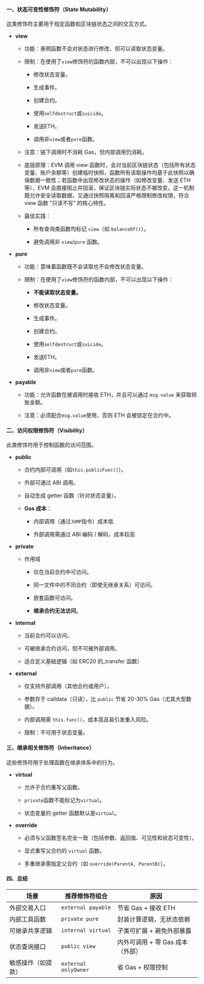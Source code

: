 #### 一、状态可变性修饰符（State Mutability）

这类修饰符主要用于规定函数和区块链状态之间的交互方式。

- **view**

    - 功能：表明函数不会对状态进行修改，但可以读取状态变量。

    - 限制：在使用了`view`修饰符的函数内部，不可以出现以下操作：

        - 修改状态变量。

        - 生成事件。

        - 创建合约。

        - 使用`selfdestruct`或`suicide`。

        - 发送ETH。

        - 调用非`view`或者`pure`函数。

    - 注意​：链下调用时不消耗 Gas，但内部调用仍消耗。

    - 底层原理：EVM 调用 view 函数时，会对当前区块链状态（包括所有状态变量、账户余额等）创建临时快照，函数所有读取操作均基于此快照以确保数据一致性；若函数中出现修改状态的操作（如修改变量、发送 ETH 等），EVM 会直接阻止并回滚，保证区块链实际状态不被改变。这一机制既允许安全读取数据，又通过快照隔离和回滚严格限制修改权限，符合 view 函数 “只读不写” 的核心特性。

    - 最佳实践​：

        - 所有查询类函数均标记 `view`（如 `balanceOf()`）。

        - 避免调用非 `view`/`pure` 函数。

- **pure**

    - 功能：意味着函数既不会读取也不会修改状态变量。

    - 限制：在使用了`view`修饰符的函数内部，不可以出现以下操作：

        - **不能读取状态变量。**

        - 修改状态变量。

        - 生成事件。

        - 创建合约。

        - 使用`selfdestruct`或`suicide`。

        - 发送ETH。

        - 调用非`view`或者`pure`函数。

- **payable**

    - 功能：允许函数在被调用时接收 ETH，并且可以通过 `msg.value` 来获取转账金额。

    - 注意：必须配合`msg.value`使用，否则 ETH 会被锁定在合约中。

#### 二、访问权限修饰符（Visibility）

此类修饰符用于控制函数的访问范围。

- **public**

    - 合约内部可调用（如`this.publicFunc()`）。

    - 外部可通过 ABI 调用。

    - 自动生成 getter 函数（针对状态变量）。

    - **Gas 成本**：

        - 内部调用（通过`JUMP`指令）成本低

        - 外部调用需通过 ABI 编码 / 解码，成本较高

- **private**

    - 作用域

        - 仅在当前合约中可访问。

        - 同一文件中的不同合约（即使无继承关系）可访问。

        - 嵌套函数可访问。

        - **继承合约无法访问**。

- **internal**

    - 当前合约可以访问。

    - 可被继承合约访问，但不可被外部调用。

    - 适合定义基础逻辑（如 ERC20 的_transfer 函数）

- **external**

    - 仅支持外部调用（其他合约或用户）。

    - 参数存于 calldata（只读），比 `public` 节省 20-30% Gas（尤其大型数据）。

    - 内部调用需 `this.func()`，成本高且易引发重入风险。

    - 限制​：不可用于状态变量。

#### 三、继承相关修饰符（Inheritance）

这些修饰符用于处理函数在继承体系中的行为。

- **virtual**

    - 允许子合约重写父函数。

    - `private`函数不能标记为`virtual`。

    - 状态变量的 getter 函数默认是`virtual`。

- **override**

    - 必须与父函数签名完全一致（包括参数、返回值、可见性和状态可变性）。

    - 显式重写父合约的 `virtual` 函数。

    - 多重继承需指定父合约（如 `override(ParentA, ParentB)`）。

#### 四、总结

|​**场景**​|​**推荐修饰符组合**​|​**原因**​|
|-|-|-|
|外部交易入口|`external payable`|节省 Gas + 接收 ETH|
|内部工具函数|`private pure`|封装计算逻辑，无状态依赖|
|可继承共享逻辑|`internal virtual`|子类可扩展 + 避免外部暴露|
|状态查询接口|`public view`|内外可调用 + 零 Gas 成本（外部）|
|敏感操作（如提款）|`external onlyOwner`|省 Gas + 权限控制|


